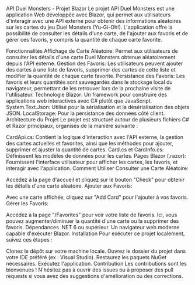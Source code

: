 API Duel Monsters - Projet Blazor
Le projet API Duel Monsters est une application Web développée avec Blazor, qui permet aux utilisateurs d'interagir avec une API externe pour obtenir des informations aléatoires sur les cartes du jeu Duel Monsters (Yu-Gi-Oh!). L'application offre la possibilité de consulter les détails d'une carte, de l'ajouter aux favoris et de gérer ces favoris, y compris la quantité de chaque carte favorite.

Fonctionnalités
Affichage de Carte Aléatoire: Permet aux utilisateurs de consulter les détails d'une carte Duel Monsters obtenue aléatoirement depuis l'API externe.
Gestion des Favoris: Les utilisateurs peuvent ajouter des cartes à une liste de favoris, supprimer des cartes de cette liste et modifier la quantité de chaque carte favorite.
Persistance des Favoris: Les favoris et leurs quantités sont sauvegardés dans le stockage local du navigateur, permettant de les retrouver lors de la prochaine visite de l'utilisateur.
Technologie
Blazor: Un framework pour construire des applications web interactives avec C# plutôt que JavaScript.
System.Text.Json: Utilisé pour la sérialisation et la désérialisation des objets JSON.
LocalStorage: Pour la persistance des données côté client.
Architecture du Projet
Le projet est structuré autour de plusieurs fichiers C# et Razor principaux, organisés de la manière suivante :

CardApi.cs: Contient la logique d'interaction avec l'API externe, la gestion des cartes actuelles et favorites, ainsi que les méthodes pour ajouter, supprimer et ajuster la quantité de cartes.
Card.cs et CardInfo.cs: Définissent les modèles de données pour les cartes.
Pages Blazor (.razor): Fournissent l'interface utilisateur pour afficher les cartes, les favoris, et interagir avec l'application.
Comment Utiliser
Consulter une Carte Aléatoire:

Accédez à la page d'accueil et cliquez sur le bouton "Check" pour obtenir les détails d'une carte aléatoire.
Ajouter aux Favoris:

Avec une carte affichée, cliquez sur "Add Card" pour l'ajouter à vos favoris.
Gérer les Favoris:

Accédez à la page "/Favorites" pour voir votre liste de favoris. Ici, vous pouvez augmenter/diminuer la quantité d'une carte ou la supprimer des favoris.
Dépendances
.NET 6 ou supérieur.
Un navigateur web moderne capable d'exécuter Blazor.
Installation
Pour exécuter ce projet localement, suivez ces étapes :

Clonez le dépôt sur votre machine locale.
Ouvrez le dossier du projet dans votre IDE préféré (ex : Visual Studio).
Restaurez les paquets NuGet nécessaires.
Exécutez l'application.
Contribution
Les contributions sont les bienvenues ! N'hésitez pas à ouvrir des issues ou à proposer des pull requests si vous avez des suggestions d'amélioration ou des corrections.
